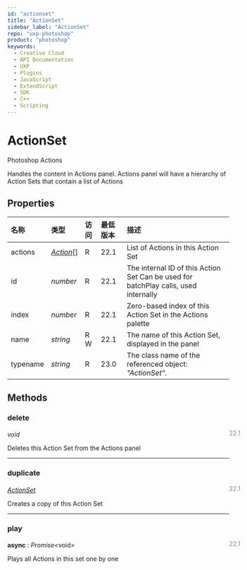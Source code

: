 ```yaml
---
id: "actionset"
title: "ActionSet"
sidebar_label: "ActionSet"
repo: "uxp-photoshop"
product: "photoshop"
keywords:
  - Creative Cloud
  - API Documentation
  - UXP
  - Plugins
  - JavaScript
  - ExtendScript
  - SDK
  - C++
  - Scripting
---
```


# ActionSet

Photoshop Actions

Handles the content in Actions panel.
Actions panel will have a hierarchy of Action Sets that contain a list of Actions

## Properties

| 名称 | 类型 | 访问 | 最低版本 | 描述 |
| :------ | :------ | :------ | :------ | :------ |
| actions | [*Action*](/ps_reference/classes/action/)[] | R | 22.1 | List of Actions in this Action Set |
| id | *number* | R | 22.1 | The internal ID of this Action Set Can be used for batchPlay calls, used internally |
| index | *number* | R | 22.1 | Zero-based index of this Action Set in the Actions palette |
| name | *string* | R W | 22.1 | The name of this Action Set, displayed in the panel |
| typename | *string* | R | 23.0 | The class name of the referenced object: *&quot;ActionSet&quot;*. |

## Methods

### delete
<span class="minversion" style="display: block; margin-bottom: -1em; margin-left: 36em; float:left; opacity:0.5;">22.1</span>

*void*

Deletes this Action Set from the Actions panel

___

### duplicate
<span class="minversion" style="display: block; margin-bottom: -1em; margin-left: 36em; float:left; opacity:0.5;">22.1</span>

[*ActionSet*](/ps_reference/classes/actionset/)

Creates a copy of this Action Set

___

### play
<span class="minversion" style="display: block; margin-bottom: -1em; margin-left: 36em; float:left; opacity:0.5;">22.1</span>

**async** : *Promise*<void\>

Plays all Actions in this set one by one
